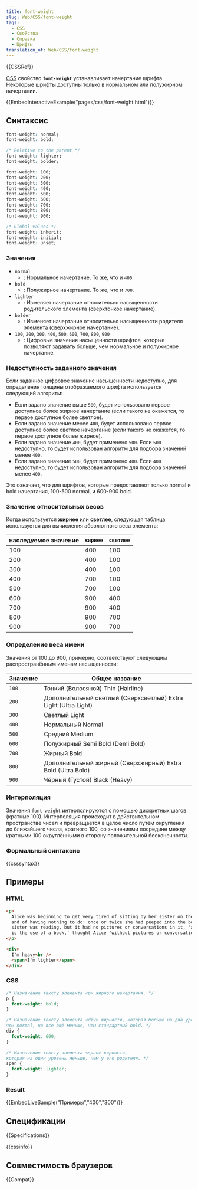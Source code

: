 ```yaml
---
title: font-weight
slug: Web/CSS/font-weight
tags:
  - CSS
  - Свойства
  - Справка
  - Шрифты
translation_of: Web/CSS/font-weight
---
```


{{CSSRef}}

[CSS](/ru/docs/Web/CSS) свойство **`font-weight`** устанавливает начертание шрифта. Некоторые шрифты доступны только в нормальном или полужирном начертании.

{{EmbedInteractiveExample("pages/css/font-weight.html")}}

## Синтаксис

```css
font-weight: normal;
font-weight: bold;

/* Relative to the parent */
font-weight: lighter;
font-weight: bolder;

font-weight: 100;
font-weight: 200;
font-weight: 300;
font-weight: 400;
font-weight: 500;
font-weight: 600;
font-weight: 700;
font-weight: 800;
font-weight: 900;

/* Global values */
font-weight: inherit;
font-weight: initial;
font-weight: unset;
```

### Значения

- `normal`
  - : Нормальное начертание. То же, что и `400`.
- `bold`
  - : Полужирное начертание. То же, что и `700`.
- `lighter`
  - : Изменяет начертание относительно насыщенности родительского элемента (сверхтонкое начертание).
- `bolder`
  - : Изменяет начертание относительно насыщенности родителя элемента (сверхжирное начертание).
- `100`, `200`, `300`, `400`, `500`, `600`, `700`, `800`, `900`
  - : Цифровые значения насыщенности шрифтов, которые позволяют задавать больше, чем нормальное и полужирное начертание.

### Недоступность заданного значения

Если заданное цифровое значение насыщенности недоступно, для определения толщины отображаемого шрифта используется следующий алгоритм:

- Если задано значение выше `500`, будет использовано первое доступное более жирное начертание (если такого не окажется, то первое доступное более светлое).
- Если задано значение менее `400`, будет использовано первое доступное более светлое начертание (если такого не окажется, то первое доступное более жирное).
- Если задано значение `400`, будет применено `500`. Если `500` недоступно, то будет использован алгоритм для подбора значений менее `400`.
- Если задано значение `500`, будет применено `400`. Если `400` недоступно, то будет использован алгоритм для подбора значений менее `400`.

Это означает, что для шрифтов, которые предоставляют только normal и bold начертания, 100-500 normal, и 600-900 bold.

### Значение относительных весов

Когда используется **жирнее** или **светлее**, следующая таблица используется для вычисления абсолютного веса элемента:

| наследуемое значение | `жирнее` | `светлее` |
| -------------------- | -------- | --------- |
| 100                  | 400      | 100       |
| 200                  | 400      | 100       |
| 300                  | 400      | 100       |
| 400                  | 700      | 100       |
| 500                  | 700      | 100       |
| 600                  | 900      | 400       |
| 700                  | 900      | 400       |
| 800                  | 900      | 700       |
| 900                  | 900      | 700       |

### Определение веса имени

Значения от 100 до 900, примерно, соответствуют следующим распространённым именам насыщенности:

| Значение | Общее название                                                  |
| -------- | --------------------------------------------------------------- |
| `100`    | Тонкий (Волосяной) Thin (Hairline)                              |
| `200`    | Дополнительный светлый (Сверхсветлый) Extra Light (Ultra Light) |
| `300`    | Светлый Light                                                   |
| `400`    | Нормальный Normal                                               |
| `500`    | Средний Medium                                                  |
| `600`    | Полужирный Semi Bold (Demi Bold)                                |
| `700`    | Жирный Bold                                                     |
| `800`    | Дополнительный жирный (Сверхжирный) Extra Bold (Ultra Bold)     |
| `900`    | Чёрный (Густой) Black (Heavy)                                   |

### Интерполяция

Значения `font-weight` интерполируются с помощью дискретных шагов (кратные 100). Интерполяция происходит в действительном пространстве чисел и превращается в целое число путём округления до ближайшего числа, кратного 100, со значениями посредине между кратными 100 округлёнными в сторону положительной бесконечности.

### Формальный синтаксис

{{csssyntax}}

## Примеры

### HTML

```html
<p>
  Alice was beginning to get very tired of sitting by her sister on the bank,
  and of having nothing to do: once or twice she had peeped into the book her
  sister was reading, but it had no pictures or conversations in it, 'and what
  is the use of a book,' thought Alice 'without pictures or conversations?'
</p>

<div>
  I'm heavy<br />
  <span>I'm lighter</span>
</div>
```

### CSS

```css
/* Назначение тексту элемента <p> жирного начертания. */
p {
  font-weight: bold;
}

/* Назначение тексту элемента <div> жирности, которая больше на два уровня,
чем normal, но все ещё меньше, чем стандартный bold. */
div {
  font-weight: 600;
}

/* Назначение тексту элемента <span> жирности,
которая на один уровень меньше, чем у его родителя. */
span {
  font-weight: lighter;
}
```

### Result

{{EmbedLiveSample("Примеры","400","300")}}

## Спецификации

{{Specifications}}

{{cssinfo}}

## Совместимость браузеров

{{Compat}}
